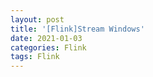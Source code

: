 ```yaml
---
layout: post 
title: '[Flink]Stream Windows'
date: 2021-01-03
categories: Flink
tags: Flink
---
```


